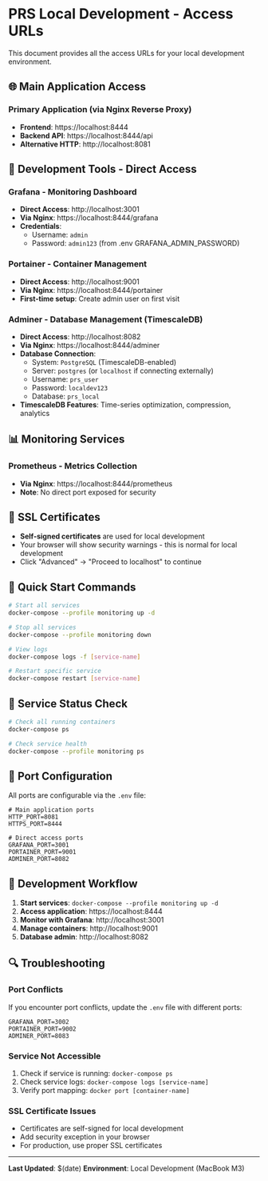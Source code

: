 # PRS Local Development - Access URLs

This document provides all the access URLs for your local development environment.

## 🌐 **Main Application Access**

### Primary Application (via Nginx Reverse Proxy)
- **Frontend**: https://localhost:8444
- **Backend API**: https://localhost:8444/api
- **Alternative HTTP**: http://localhost:8081

## 🔧 **Development Tools - Direct Access**

### Grafana - Monitoring Dashboard
- **Direct Access**: http://localhost:3001
- **Via Nginx**: https://localhost:8444/grafana
- **Credentials**:
  - Username: `admin`
  - Password: `admin123` (from .env GRAFANA_ADMIN_PASSWORD)

### Portainer - Container Management
- **Direct Access**: http://localhost:9001
- **Via Nginx**: https://localhost:8444/portainer
- **First-time setup**: Create admin user on first visit

### Adminer - Database Management (TimescaleDB)
- **Direct Access**: http://localhost:8082
- **Via Nginx**: https://localhost:8444/adminer
- **Database Connection**:
  - System: `PostgreSQL` (TimescaleDB-enabled)
  - Server: `postgres` (or `localhost` if connecting externally)
  - Username: `prs_user`
  - Password: `localdev123`
  - Database: `prs_local`
- **TimescaleDB Features**: Time-series optimization, compression, analytics

## 📊 **Monitoring Services**

### Prometheus - Metrics Collection
- **Via Nginx**: https://localhost:8444/prometheus
- **Note**: No direct port exposed for security

## 🔐 **SSL Certificates**

- **Self-signed certificates** are used for local development
- Your browser will show security warnings - this is normal for local development
- Click "Advanced" → "Proceed to localhost" to continue

## 🚀 **Quick Start Commands**

```bash
# Start all services
docker-compose --profile monitoring up -d

# Stop all services
docker-compose --profile monitoring down

# View logs
docker-compose logs -f [service-name]

# Restart specific service
docker-compose restart [service-name]
```

## 📝 **Service Status Check**

```bash
# Check all running containers
docker-compose ps

# Check service health
docker-compose --profile monitoring ps
```

## 🔧 **Port Configuration**

All ports are configurable via the `.env` file:

```env
# Main application ports
HTTP_PORT=8081
HTTPS_PORT=8444

# Direct access ports
GRAFANA_PORT=3001
PORTAINER_PORT=9001
ADMINER_PORT=8082
```

## 🎯 **Development Workflow**

1. **Start services**: `docker-compose --profile monitoring up -d`
2. **Access application**: https://localhost:8444
3. **Monitor with Grafana**: http://localhost:3001
4. **Manage containers**: http://localhost:9001
5. **Database admin**: http://localhost:8082

## 🔍 **Troubleshooting**

### Port Conflicts
If you encounter port conflicts, update the `.env` file with different ports:
```env
GRAFANA_PORT=3002
PORTAINER_PORT=9002
ADMINER_PORT=8083
```

### Service Not Accessible
1. Check if service is running: `docker-compose ps`
2. Check service logs: `docker-compose logs [service-name]`
3. Verify port mapping: `docker port [container-name]`

### SSL Certificate Issues
- Certificates are self-signed for local development
- Add security exception in your browser
- For production, use proper SSL certificates

---

**Last Updated**: $(date)
**Environment**: Local Development (MacBook M3)
